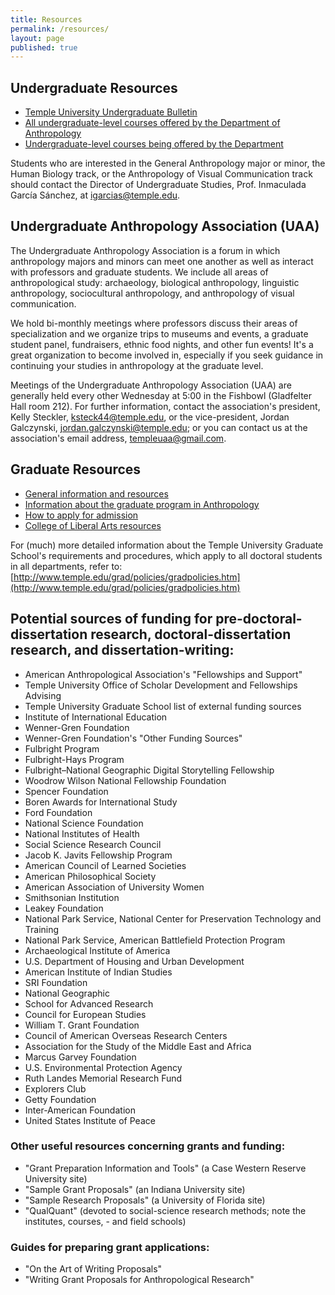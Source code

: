 ```yaml
---
title: Resources
permalink: /resources/
layout: page
published: true
---
```


## Undergraduate Resources

- [Temple University Undergraduate Bulletin](http://bulletin.temple.edu/undergraduate/liberal-arts/anthropology/)
- [All undergraduate-level courses offered by the Department of Anthropology](https://prd-wlssb.temple.edu/prod8/bwckctlg.p_disp_dyn_ctlg)  
- [Undergraduate-level courses being offered by the Department](https://prd-wlssb.temple.edu/prod8/bwckschd.p_disp_dyn_sched)

Students who are interested in the General Anthropology major or minor, the Human Biology track, or the Anthropology of Visual Communication track should contact the Director of Undergraduate Studies, Prof. Inmaculada García Sánchez, at [igarcias@temple.edu](mailto:igarcias@temple.edu).
 
## Undergraduate Anthropology Association (UAA) 

The Undergraduate Anthropology Association is a forum in which anthropology majors and minors can meet one another as well as interact with professors and graduate students. We include all areas of anthropological study: archaeology, biological anthropology, linguistic anthropology, sociocultural anthropology, and anthropology of visual communication. 

We hold bi-monthly meetings where professors discuss their areas of specialization and we organize trips to museums and events, a graduate student panel, fundraisers, ethnic food nights, and other fun events! It's a great organization to become involved in, especially if you seek guidance in continuing your studies in anthropology at the graduate level.

Meetings of the Undergraduate Anthropology Association (UAA) are generally held every other Wednesday at 5:00 in the Fishbowl (Gladfelter Hall room 212). For further information, contact the association's president, Kelly Steckler, [ksteck44@temple.edu](mailto:ksteck44@temple.edu), or the vice-president, Jordan Galczynski, [jordan.galczynski@temple.edu](mailto:jordan.galczynski@temple.edu); or you can contact us at the association's email address, [templeuaa@gmail.com](mailto:templeuaa@gmail.com). 

## Graduate Resources

- [General information and resources](http://www.cla.temple.edu/students/prospective-graduate-students/)
- [Information about the graduate program in Anthropology](http://bulletin.temple.edu/graduate/scd/cla/anthropology-phd/#text)
- [How to apply for admission](http://www.temple.edu/grad/admissions/howtoapply.htm)
- [College of Liberal Arts resources](http://www.cla.temple.edu/students/graduate/)

For (much) more detailed information about the Temple University Graduate School's requirements and procedures, which apply to all doctoral students in all departments, refer to: [http://www.temple.edu/grad/policies/gradpolicies.htm](http://www.temple.edu/grad/policies/gradpolicies.htm)

## Potential sources of funding for pre-doctoral-dissertation research, doctoral-dissertation research, and dissertation-writing:

- American Anthropological Association's "Fellowships and Support"
- Temple University Office of Scholar Development and Fellowships Advising
- Temple University Graduate School list of external funding sources
- Institute of International Education
- Wenner-Gren Foundation
- Wenner-Gren Foundation's "Other Funding Sources"
- Fulbright Program
- Fulbright-Hays Program
- Fulbright–National Geographic Digital Storytelling Fellowship
- Woodrow Wilson National Fellowship Foundation
- Spencer Foundation
- Boren Awards for International Study
- Ford Foundation
- National Science Foundation
- National Institutes of Health
- Social Science Research Council
- Jacob K. Javits Fellowship Program
- American Council of Learned Societies
- American Philosophical Society
- American Association of University Women
- Smithsonian Institution
- Leakey Foundation
- National Park Service, National Center for Preservation Technology and Training
- National Park Service, American Battlefield Protection Program
- Archaeological Institute of America
- U.S. Department of Housing and Urban Development
- American Institute of Indian Studies
- SRI Foundation
- National Geographic
- School for Advanced Research
- Council for European Studies
- William T. Grant Foundation
- Council of American Overseas Research Centers
- Association for the Study of the Middle East and Africa
- Marcus Garvey Foundation
- U.S. Environmental Protection Agency
- Ruth Landes Memorial Research Fund
- Explorers Club
- Getty Foundation
- Inter-American Foundation
- United States Institute of Peace

### Other useful resources concerning grants and funding:

- "Grant Preparation Information and Tools" (a Case Western Reserve University site)
- "Sample Grant Proposals" (an Indiana University site)
- "Sample Research Proposals" (a University of Florida site)
- "QualQuant" (devoted to social-science research methods; note the institutes, courses, - and field schools)

### Guides for preparing grant applications:

- "On the Art of Writing Proposals"
- "Writing Grant Proposals for Anthropological Research"

